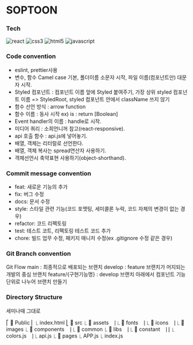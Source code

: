 # SOPTOON

### Tech
![react](https://img.shields.io/badge/-react-58c3ff?labelColor=white&logo=React)
![css3](https://img.shields.io/badge/-css3-white?labelColor=blue&logo=CSS3)
![html5](https://img.shields.io/badge/-html5-fe765a?labelColor=white&logo=HTML5)
![javascript](https://img.shields.io/badge/-javascript-ffd700?labelColor=white&logo=JavaScript)


### Code convention
- eslint, prettier사용
- 변수, 함수 Camel case 기본, 폴더이름 소문자 시작, 파일 이름(컴포넌트만) 대문자 시작.
- Styled 컴포넌트 : 컴포넌트 이름 앞에 Styled 붙여주기, 가장 상위 styled 컴포넌트 이름 => StyledRoot, styled 컴포넌트 안에서 className 쓰지 않기
- 함수 선언 방식 : arrow function
- 함수 이름 : 동사 시작 ex) is : return [Boolean]
- Event handler의 이름 : handle로 시작.
- 미디어 쿼리 : 소희언니꺼 참고(react-responsive).
- api 호출 함수 : api.js에 넣어놓기.
- 배열, 객체는 리터럴로 선언한다.
- 배열, 객체 복사는 spread연산자 사용하기.
- 객체선언시 축약표현 사용하기(object-shorthand).


### Commit message convention
- feat: 새로운 기능의 추가  
- fix: 버그 수정
- docs: 문서 수정
- style: 스타일 관련 기능(코드 포맷팅, 세미콜론 누락, 코드 자체의 변경이 없는 경우)
- refactor: 코드 리펙토링
- test: 테스트 코트, 리펙토링 테스트 코드 추가
- chore: 빌드 업무 수정, 패키지 매니저 수정(ex .gitignore 수정 같은 경우)


### Git Branch convention
Git Flow
main : 최종적으로 배포되는 브랜치
develop : feature 브랜치가 머지되는 개발의 중심 브랜치
feature/{구현기능명} : develop 브랜치 아래에서 컴포넌트 기능 단위로 나누어 브랜치 만들기


### Directory Structure
세미나때 그대로

   ⎡ 📁 Public
   ⎜  ⎿ index.html
   ⎣ 📁 src
      ⎿ 📁 assets
      ⎹  ⎿ 📁 fonts
      ⎹  ⎿ 📁 icons
      ⎹  ⎿ 📁 images
      ⎿ 📁 components
      ⎹  ⎿ 📁 common 
      ⎿ 📁 libs
      ⎹  ⎿ 📁 constant
      ⎹  ⎮ ⎿ colors.js
      ⎹  ⎿ api.js
      ⎿ 📁 pages
      ⎿ APP.js
      ⎿ index.js



